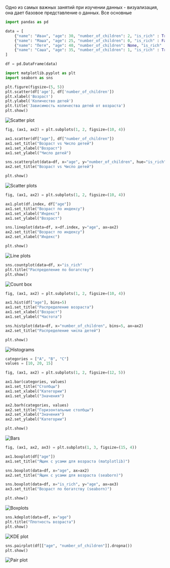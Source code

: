Одно из самых важных занятий при изучении данных - визуализация, она дает базовое представление о данных. Все основные 

``` python
import pandas as pd

data = [
    {"name": "Иван", "age": 30, "number_of_children": 2, "is_rich" : True},
    {"name": "Маша", "age": 25, "number_of_children": 0, "is_rich" : False},
    {"name": "Петя", "age": 40, "number_of_children": None, "is_rich" : False},
    {"name": "Саша", "age": 35, "number_of_children": 1, "is_rich" : True},
]

df = pd.DataFrame(data)
```

``` python
import matplotlib.pyplot as plt
import seaborn as sns
```

``` python
plt.figure(figsize=(5, 5))
plt.scatter(df['age'], df['number_of_children'])
plt.xlabel('Возраст')
plt.ylabel('Количество детей')
plt.title('Зависимость количества детей от возраста')
plt.show()
```

![Scatter plot](https://raw.githubusercontent.com/DanisSharafiev/MLCourse/refs/heads/main/Images/2.png)

``` python
fig, (ax1, ax2) = plt.subplots(1, 2, figsize=(10, 4))

ax1.scatter(df["age"], df["number_of_children"])
ax1.set_title("Возраст vs Число детей")
ax1.set_xlabel("Возраст")  
ax1.set_ylabel("Число детей")

sns.scatterplot(data=df, x="age", y="number_of_children", hue="is_rich", ax=ax2)
ax2.set_title("Возраст vs Число детей")

plt.show()
```

![Scatter plots](https://raw.githubusercontent.com/DanisSharafiev/MLCourse/refs/heads/main/Images/3.png)

``` python
fig, (ax1, ax2) = plt.subplots(1, 2, figsize=(10, 4))

ax1.plot(df.index, df["age"])
ax1.set_title("Возраст по индексу")
ax1.set_xlabel("Индекс")
ax1.set_ylabel("Возраст")

sns.lineplot(data=df, x=df.index, y="age", ax=ax2)
ax2.set_title("Возраст по индексу")
ax2.set_xlabel("Индекс")

plt.show()
```

![Line plots](https://raw.githubusercontent.com/DanisSharafiev/MLCourse/refs/heads/main/Images/4.png)

``` python
sns.countplot(data=df, x="is_rich"
plt.title("Распределение по богатству")
plt.show()
```

![Count box](https://raw.githubusercontent.com/DanisSharafiev/MLCourse/refs/heads/main/Images/5.png)

``` python
fig, (ax1, ax2) = plt.subplots(1, 2, figsize=(10, 4))

ax1.hist(df["age"], bins=5)
ax1.set_title("Распределение возраста")
ax1.set_xlabel("Возраст")
ax1.set_ylabel("Частота")

sns.histplot(data=df, x="number_of_children", bins=5, ax=ax2)
ax2.set_title("Распределение числа детей")

plt.show()
```

![Histograms](https://raw.githubusercontent.com/DanisSharafiev/MLCourse/refs/heads/main/Images/6.png)

``` python
categories = ["A", "B", "C"]
values = [10, 20, 15]

fig, (ax1, ax2) = plt.subplots(1, 2, figsize=(12, 5))

ax1.bar(categories, values)
ax1.set_title("Столбцы")
ax1.set_xlabel("Категории")
ax1.set_ylabel("Значения")

ax2.barh(categories, values)
ax2.set_title("Горизонтальные столбцы")
ax2.set_xlabel("Значения")
ax2.set_ylabel("Категории")

plt.show()
```

![Bars](https://raw.githubusercontent.com/DanisSharafiev/MLCourse/refs/heads/main/Images/7.png)

``` python
fig, (ax1, ax2, ax3) = plt.subplots(1, 3, figsize=(15, 4))

ax1.boxplot(df["age"])
ax1.set_title("Ящик с усами для возраста (matplotlib)")

sns.boxplot(data=df, x="age", ax=ax2)
ax2.set_title("Ящик с усами для возраста (seaborn)")

sns.boxplot(data=df, x="is_rich", y="age", ax=ax3)
ax3.set_title("Возраст по богатству (seaborn)")

plt.show()
```

![Boxplots](https://raw.githubusercontent.com/DanisSharafiev/MLCourse/refs/heads/main/Images/8.png)

``` python
sns.kdeplot(data=df, x="age")
plt.title("Плотность возраста")
plt.show()
```

![KDE plot](https://raw.githubusercontent.com/DanisSharafiev/MLCourse/refs/heads/main/Images/9.png)

``` python
sns.pairplot(df[["age", "number_of_children"]].dropna())
plt.show()
```

![Pair plot](https://raw.githubusercontent.com/DanisSharafiev/MLCourse/refs/heads/main/Images/10.png)